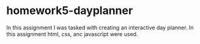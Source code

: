 # homework5-dayplanner
In this assignment I was tasked with creating an interactive day planner. In this assignment html, css, anc javascript were used. 
